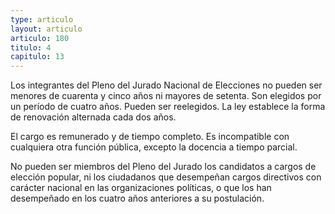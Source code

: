 ```yaml
---
type: articulo
layout: articulo
articulo: 180
titulo: 4
capitulo: 13
---
```

Los integrantes del Pleno del Jurado Nacional de Elecciones no pueden ser menores de cuarenta y cinco años ni mayores de setenta. Son elegidos por un período de cuatro años. Pueden ser reelegidos. La ley establece la forma de renovación alternada cada dos años.

El cargo es remunerado y de tiempo completo. Es incompatible con cualquiera otra función pública, excepto la docencia a tiempo parcial.

No pueden ser miembros del Pleno del Jurado los candidatos a cargos de elección popular, ni los ciudadanos que desempeñan cargos directivos con carácter nacional en las organizaciones políticas, o que los han desempeñado en los cuatro años anteriores a su postulación.